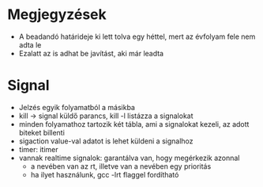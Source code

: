 # Megjegyzések
 - A beadandó határideje ki lett tolva egy héttel, mert az évfolyam fele nem adta le
 - Ezalatt az is adhat be javítást, aki már leadta

# Signal
 - Jelzés egyik folyamatból a másikba
 - kill -> signal küldő parancs, kill -l listázza a signalokat
 - minden folyamathoz tartozik két tábla, ami a signalokat kezeli, az adott biteket billenti
 - sigaction value-val adatot is lehet küldeni a signalhoz
 - timer: itimer
 - vannak realtime signalok: garantálva van, hogy megérkezik azonnal
    - a nevében van az rt, illetve van a nevében egy prioritás
    - ha ilyet használunk, gcc -lrt flaggel fordítható
